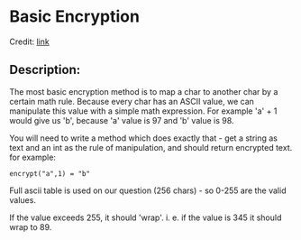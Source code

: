 Basic Encryption
================
Credit: [link](https://www.codewars.com/kata/5862fb364f7ab46270000078)

Description:
------------

The most basic encryption method is to map a char to another char by a certain math rule. Because every char has an ASCII value, we can manipulate this value with a simple math expression. For example 'a' + 1 would give us 'b', because 'a' value is 97 and 'b' value is 98.

You will need to write a method which does exactly that - get a string as text and an int as the rule of manipulation, and should return encrypted text. for example:

    encrypt("a",1) = "b"

Full ascii table is used on our question (256 chars) - so 0-255 are the valid values.

If the value exceeds 255, it should 'wrap'. i. e. if the value is 345 it should wrap to 89. 
